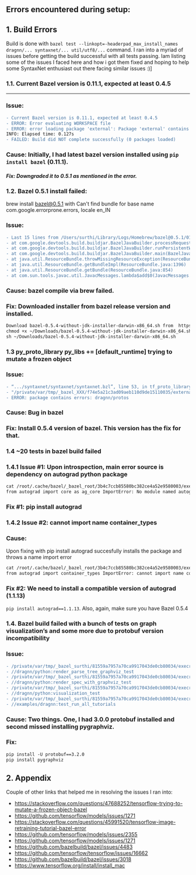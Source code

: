 ## Errors encountered during setup:	
	
## 1. Build Errors
Build is done with `bazel test --linkopt=-headerpad_max_install_names dragnn/... syntaxnet/... util/utf8/...` command.
I ran into a myriad of issues before getting the build successful with all tests passing.
Iam listing some of the issues I faced here and how i got them fixed and hoping to help some SyntaxNet enthusiast out there facing similar issues :)]

### 1.1. Current Bazel version is 0.11.1, expected at least 0.4.5
<hr/>

### Issue:
```diff
- Current Bazel version is 0.11.1, expected at least 0.4.5
- ERROR: Error evaluating WORKSPACE file
- ERROR: error loading package 'external': Package 'external' contains errors
INFO: Elapsed time: 0.127s
- FAILED: Build did NOT complete successfully (0 packages loaded)
```
### Cause: Initially, I had latest bazel version installed using `pip install bazel` (0.11.1).
##### Fix: Downgraded it to 0.5.1 as mentioned in the error.

### 1.2. Bazel 0.5.1 install failed: 
brew install bazel@0.5.1 with Can't find bundle for base name com.google.errorprone.errors, locale en_IN
### Issue:
```diff
- Last 15 lines from /Users/surthi/Library/Logs/Homebrew/bazel@0.5.1/01.compile.sh:
- at com.google.devtools.build.buildjar.BazelJavaBuilder.processRequest(BazelJavaBuilder.java:89)
- at com.google.devtools.build.buildjar.BazelJavaBuilder.runPersistentWorker(BazelJavaBuilder.java:66)
- at com.google.devtools.build.buildjar.BazelJavaBuilder.main(BazelJavaBuilder.java:44) Caused by: - - - java.util.MissingResourceException: Can't find bundle for base name com.google.errorprone.errors, locale en_IN
- at java.util.ResourceBundle.throwMissingResourceException(ResourceBundle.java:1573)
- at java.util.ResourceBundle.getBundleImpl(ResourceBundle.java:1396)
- at java.util.ResourceBundle.getBundle(ResourceBundle.java:854)
- at com.sun.tools.javac.util.JavacMessages.lambda$add$0(JavacMessages.java:106)
```
### Cause: bazel compile via brew failed.
### Fix: Downloaded installer from bazel release version and installed.
```markdown
Download bazel-0.5.4-without-jdk-installer-darwin-x86_64.sh from  https://github.com/bazelbuild/bazel/releases 
chmod +x ~/Downloads/bazel-0.5.4-without-jdk-installer-darwin-x86_64.sh
sh ~/Downloads/bazel-0.5.4-without-jdk-installer-darwin-x86_64.sh
```

### 1.3 py_proto_library py_libs += [default_runtime] trying to mutate a frozen object
### Issue:
```diff
- “.../syntaxnet/syntaxnet/syntaxnet.bzl”, line 53, in tf_proto_library_py py_proto_library(name = name, srcs = srcs, srcs_versi...", <5 more arguments>) File 
- "/private/var/tmp/_bazel_XXX/f74e5a21c3ad09aeb110d9de15110035/external/protobuf_archive/protobuf.bzl", line 374, in py_proto_library py_libs += [default_runtime] trying to mutate a frozen object 
- ERROR: package contains errors: dragnn/protos
```
### Cause: Bug in bazel
### Fix: Install 0.5.4 version of bazel. This version has the fix for that.

### 1.4 ~20 tests in bazel build failed
### 1.4.1 Issue #1: Upon introspection, main error source is dependency on autograd python package
```markdown
cat /root/.cache/bazel/_bazel_root/3b4c7ccb85580bc382ce4a52e9580003/execroot/__main__/bazel-out/local-opt/testlogs/syntaxnet/util/resources_test/test.log
from autograd import core as ag_core ImportError: No module named autograd
```
### Fix #1: pip install autograd

### 1.4.2 Issue #2: cannot import name container_types
### Cause: 
Upon fixing with pip install autograd succesfully installs the package and throws a name import error
```markdown
cat /root/.cache/bazel/_bazel_root/3b4c7ccb85580bc382ce4a52e9580003/execroot/__main__/bazel-out/local-opt/testlogs/syntaxnet/util/resources_test/test.log
from autograd import container_types ImportError: cannot import name container_types
```
### Fix #2: We need to install a compatible version of autograd (1.1.13)
`pip install autograd==1.1.13`. Also, again, make sure you have Bazel 0.5.4

### 1.4. Bazel build failed with a bunch of tests on graph visualization’s and some more due to protobuf version incompatibility

### Issue:
```diff
- /private/var/tmp/_bazel_surthi/81559a7957a70ca9917043de0cb80034/execroot/__main__/bazel-out/local-opt/testlogs/dragnn/python/graph_builder_test/test.log
- //dragnn/python:render_parse_tree_graphviz_test                          FAILED in 7.2s
- /private/var/tmp/_bazel_surthi/81559a7957a70ca9917043de0cb80034/execroot/__main__/bazel-out/local-opt/testlogs/dragnn/python/render_parse_tree_graphviz_test/test.log
- //dragnn/python:render_spec_with_graphviz_test                           FAILED in 7.3s
- /private/var/tmp/_bazel_surthi/81559a7957a70ca9917043de0cb80034/execroot/__main__/bazel-out/local-opt/testlogs/dragnn/python/render_spec_with_graphviz_test/test.log
- //dragnn/python:visualization_test                                       FAILED in 2.1s
- /private/var/tmp/_bazel_surthi/81559a7957a70ca9917043de0cb80034/execroot/__main__/bazel-out/local-opt/testlogs/dragnn/python/visualization_test/test.log
- //examples/dragnn:test_run_all_tutorials                                 FAILED in 7.9s
```
### Cause: Two things. One, I had 3.0.0 protobuf installed and second missed installing pygraphviz.
### Fix:
```markdown
pip install -U protobuf==3.2.0
pip install pygraphviz
```

## 2. Appendix
Couple of other links that helped me in resolving the issues I ran into:
- https://stackoverflow.com/questions/47688252/tensorflow-trying-to-mutate-a-frozen-object-bazel
- https://github.com/tensorflow/models/issues/1271
- https://stackoverflow.com/questions/45991520/tensorflow-image-retraining-tutorial-bazel-error
- https://github.com/tensorflow/models/issues/2355
- https://github.com/tensorflow/models/issues/1271
- https://github.com/bazelbuild/bazel/issues/4483
- https://github.com/tensorflow/tensorflow/issues/16662
- https://github.com/bazelbuild/bazel/issues/3018
- https://www.tensorflow.org/install/install_mac
